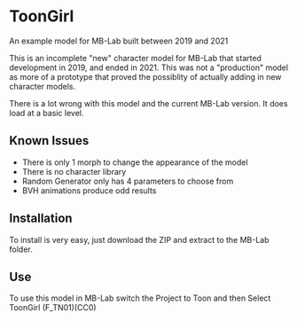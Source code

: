 # ToonGirl
An example model for MB-Lab built between 2019 and 2021

This is an incomplete "new" character model for MB-Lab that started development in 2019, and ended in 2021. This was not a "production" model as more of a prototype that proved the possiblity of actually adding in new character models.

There is a lot wrong with this model and the current MB-Lab version. It does load at a basic level.

## Known Issues

- There is only 1 morph to change the appearance of the model
- There is no character library
- Random Generator only has 4 parameters to choose from
- BVH animations produce odd results

## Installation

To install is very easy, just download the ZIP and extract to the MB-Lab folder.

## Use

To use this model in MB-Lab switch the Project to Toon and then Select ToonGirl (F_TN01)(CC0)
